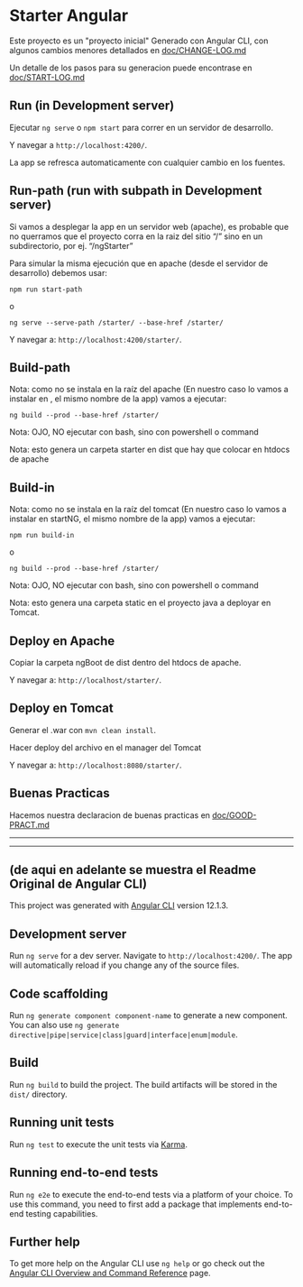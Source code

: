 # Starter Angular
Este proyecto es un "proyecto inicial" Generado con Angular CLI, con algunos cambios menores detallados en [doc/CHANGE-LOG.md](https://github.com/Siete-Ideas/starter-front-angular/blob/starter/doc/CHANGE-LOG.md)

Un detalle de los pasos para su generacion puede encontrase en [doc/START-LOG.md](https://github.com/Siete-Ideas/starter-front-angular/blob/starter/doc/START-LOG.md)

## Run (in Development server)

Ejecutar `ng serve` o `npm start` para correr en un servidor de desarrollo. 

Y navegar a `http://localhost:4200/`. 

La app se refresca automaticamente con cualquier cambio en los fuentes.

## Run-path (run with subpath in Development server)

Si vamos a desplegar la app en un servidor web (apache), es probable que no querramos que el proyecto corra en la raiz del sitio “/” sino en un subdirectorio, por ej. “/ngStarter”

Para simular la misma ejecución que en apache (desde el servidor de desarrollo) debemos usar:

`npm run start-path` 

o

`ng serve --serve-path /starter/ --base-href /starter/` 

Y navegar a: `http://localhost:4200/starter/`.

## Build-path
Nota: como no se instala en la raíz del apache (En nuestro caso lo vamos a instalar en , el mismo nombre de la app) vamos a ejecutar: 

`ng build --prod --base-href /starter/` 

Nota: OJO, NO ejecutar con bash, sino con powershell o command

Nota: esto genera un carpeta starter en dist que hay que colocar en htdocs de apache

## Build-in
Nota: como no se instala en la raíz del tomcat (En nuestro caso lo vamos a instalar en startNG, el mismo nombre de la app) vamos a ejecutar: 

`npm run build-in` 

o

`ng build --prod --base-href /starter/ ` 

Nota: OJO, NO ejecutar con bash, sino con powershell o command

Nota: esto genera una carpeta static en el proyecto java a deployar en Tomcat.

## Deploy en Apache

Copiar la carpeta ngBoot de dist dentro del htdocs de apache.

Y navegar a: `http://localhost/starter/`.

## Deploy en Tomcat

Generar el .war con `mvn clean install`.

Hacer deploy del archivo en el manager del Tomcat

Y navegar a: `http://localhost:8080/starter/`.

## Buenas Practicas
Hacemos nuestra declaracion de buenas practicas en [doc/GOOD-PRACT.md](https://github.com/Siete-Ideas/starter-front-angular/blob/starter/doc/GOOD-PRACT.md)

---
---
## (de aqui en adelante se muestra el Readme Original de Angular CLI)

This project was generated with [Angular CLI](https://github.com/angular/angular-cli) version 12.1.3.

## Development server

Run `ng serve` for a dev server. Navigate to `http://localhost:4200/`. The app will automatically reload if you change any of the source files.

## Code scaffolding

Run `ng generate component component-name` to generate a new component. You can also use `ng generate directive|pipe|service|class|guard|interface|enum|module`.

## Build

Run `ng build` to build the project. The build artifacts will be stored in the `dist/` directory.

## Running unit tests

Run `ng test` to execute the unit tests via [Karma](https://karma-runner.github.io).

## Running end-to-end tests

Run `ng e2e` to execute the end-to-end tests via a platform of your choice. To use this command, you need to first add a package that implements end-to-end testing capabilities.

## Further help

To get more help on the Angular CLI use `ng help` or go check out the [Angular CLI Overview and Command Reference](https://angular.io/cli) page.
